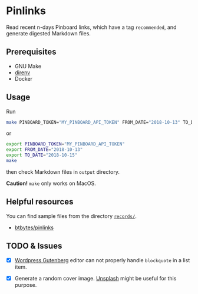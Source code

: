 # Pinlinks

Read recent n-days Pinboard links, which have a tag `recommended`, and generate digested Markdown files.

## Prerequisites

- GNU Make
- [direnv](https://direnv.net/)
- Docker

## Usage

Run 

``` bash
make PINBOARD_TOKEN="MY_PINBOARD_API_TOKEN" FROM_DATE="2018-10-13" TO_DATE="2018-10-15"
```

or 

``` bash
export PINBOARD_TOKEN="MY_PINBOARD_API_TOKEN"
export FROM_DATE="2018-10-13"
export TO_DATE="2018-10-15"
make
```

then check Markdown files in `output` directory.

**Caution!** `make` only works on MacOS. 

## Helpful resources

You can find sample files from the directory [`records/`](records).

- [btbytes/pinlinks](https://github.com/btbytes/pinlinks)

## TODO & Issues

- [x] [Wordpress Gutenberg](https://wordpress.org/gutenberg/) editor can not properly handle `blockquote` in a list item.
- [x] Generate a random cover image. [Unsplash](http://unsplash.com/) might be useful for this purpose.


